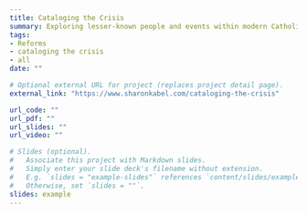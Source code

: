 ```yaml
---
title: Cataloging the Crisis
summary: Exploring lesser-known people and events within modern Catholic reforms
tags:
- Reforms
- cataloging the crisis
- all
date: ""

# Optional external URL for project (replaces project detail page).
external_link: "https://www.sharonkabel.com/cataloging-the-crisis"

url_code: ""
url_pdf: ""
url_slides: ""
url_video: ""

# Slides (optional).
#   Associate this project with Markdown slides.
#   Simply enter your slide deck's filename without extension.
#   E.g. `slides = "example-slides"` references `content/slides/example-slides.md`.
#   Otherwise, set `slides = ""`.
slides: example
---
```


